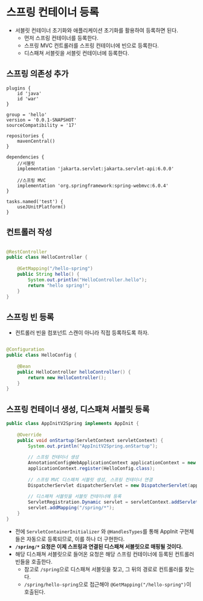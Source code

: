 # 스프링 컨테이너 등록

- 서블릿 컨테이너 초기화와 애플리케이션 초기화를 활용하여 등록하면 된다.
    - 먼저 스프링 컨테이너를 등록한다.
    - 스프링 MVC 컨트롤러를 스프링 컨테이너에 빈으로 등록한다.
    - 디스패쳐 서블릿을 서블릿 컨테이너에 등록한다.

## 스프링 의존성 추가

```text
plugins {
    id 'java'
    id 'war'
}

group = 'hello'
version = '0.0.1-SNAPSHOT'
sourceCompatibility = '17'

repositories {
    mavenCentral()
}

dependencies {
    //서블릿
    implementation 'jakarta.servlet:jakarta.servlet-api:6.0.0'

    //스프링 MVC
    implementation 'org.springframework:spring-webmvc:6.0.4'
}

tasks.named('test') {
    useJUnitPlatform()
}
```

## 컨트롤러 작성

```java

@RestController
public class HelloController {
	
	@GetMapping("/hello-spring")
	public String hello() {
		System.out.println("HelloController.hello");
		return "hello spring!";
	}
}
```

## 스프링 빈 등록

- 컨트롤러 빈을 컴포넌트 스캔이 아니라 직접 등록하도록 하자.

```java

@Configuration
public class HelloConfig {
	
	@Bean
	public HelloController helloController() {
		return new HelloController();
	}
}
```

## 스프링 컨테이너 생성, 디스패쳐 서블릿 등록

```java
public class AppInitV2Spring implements AppInit {
	
	@Override
	public void onStartup(ServletContext servletContext) {
		System.out.println("AppInitV2Spring.onStartup");
		
		// 스프링 컨테이너 생성
		AnnotationConfigWebApplicationContext applicationContext = new AnnotationConfigWebApplicationContext();
		applicationContext.register(HelloConfig.class);
		
		// 스프링 MVC 디스패쳐 서블릿 생성, 스프링 컨테이너 연결
		DispatcherServlet dispatcherServlet = new DispatcherServlet(applicationContext);
		
		// 디스패쳐 서블릿을 서블릿 컨테이너에 등록
		ServletRegistration.Dynamic servlet = servletContext.addServlet("dispatcherV2", dispatcherServlet);
		servlet.addMapping("/spring/*");
	}
}
```

- 전에 `ServletContainerInitializer` 와 `@HandlesTypes`를 통해 AppInit 구현체들은 자동으로 등록되므로, 이를 하나 더 구현한다.
- **`/spring/*` 요청은 이제 스프링과 연결된 디스패쳐 서블릿으로 매핑될 것이다.**
- 해당 디스패쳐 서블릿으로 들어온 요청은 해당 스프링 컨테이너에 등록된 컨트롤러 빈들을 호출한다.
    - 참고로 `/spring`으로 디스패쳐 서블릿을 찾고, 그 뒤의 경로로 컨트롤러를 찾는다.
    - `/spring/hello-spring`으로 접근해야 `@GetMapping("/hello-spring")`이 호출된다.